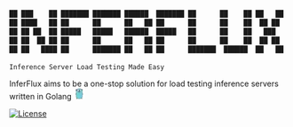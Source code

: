 ```
                                                                                                                                                                                                                              
██ ███    ██ ███████ ███████ ██████  ███████ ██      ██    ██ ██   ██ 
██ ████   ██ ██      ██      ██   ██ ██      ██      ██    ██  ██ ██  
██ ██ ██  ██ █████   █████   ██████  █████   ██      ██    ██   ███   
██ ██  ██ ██ ██      ██      ██   ██ ██      ██      ██    ██  ██ ██  
██ ██   ████ ██      ███████ ██   ██ ██      ███████  ██████  ██   ██
                                                                      
Inference Server Load Testing Made Easy                                                                      
```

InferFlux aims to be a one-stop solution for load testing inference servers written in Golang ![alt text](gopher_logo.png)


[![License](https://img.shields.io/badge/License-Apache_2.0-blue.svg)](https://opensource.org/licenses/Apache-2.0) 
